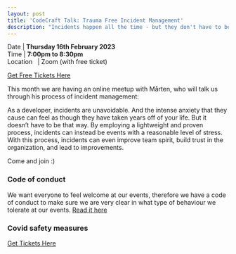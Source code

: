 ```yaml
---
layout: post
title: 'CodeCraft Talk: Trauma Free Incident Management'
description: "Incidents happen all the time - but they don't have to be stressfull. In this talk Marten will walk us through his process."
---
```


Date | **Thursday 16th February 2023** <br>
Time | **7:00pm to 8:30pm**<br>
Location &nbsp; | Zoom (with free ticket)


[Get Free Tickets Here](https://www.eventbrite.co.uk/e/530397622567)

This month we are having an online meetup with Mårten, who will talk us through his process of incident management:

As a developer, incidents are unavoidable. And the intense anxiety that they cause can feel as though they have taken years off of your life. But it doesn’t have to be that way. By employing a lightweight and proven process, incidents can instead be events with a reasonable level of stress. With this process, incidents can even improve team spirit, build trust in the organization, and lead to improvements.

Come and join :) 


### Code of conduct 

We want everyone to feel welcome at our events, therefore we have a code of conduct to make sure we are very clear in what type of behaviour we tolerate at our events.
[Read it here](https://www.codecraftuk.org/code-of-conduct.html)

### Covid safety measures

[Get Tickets Here](https://www.eventbrite.co.uk/e/530397622567)